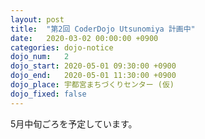 ```yaml
---
layout: post
title:  "第2回 CoderDojo Utsunomiya 計画中"
date:   2020-03-02 00:00:00 +0900
categories: dojo-notice
dojo_num:   2
dojo_start: 2020-05-01 09:30:00 +0900
dojo_end:   2020-05-01 11:30:00 +0900
dojo_place: 宇都宮まちづくりセンター (仮)
dojo_fixed: false
---
```


5月中旬ごろを予定しています。
